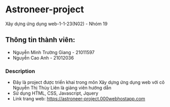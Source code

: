 # Astroneer-project
Xây dựng ứng dụng web-1-1-23(N02) - Nhóm 19
## Thông tin thành viên:
- Nguyễn Minh Trường Giang - 21011597
- Nguyễn Cao Anh - 21012036
### Description
- Đây là project được triển khai trong môn Xây dựng ứng dụng web với cô Nguyễn Thị Thùy Liên là giảng viên hướng dẫn
- Sử dụng HTML, CSS, Javascript, Jquery
- Link trang web: https://astroneer-project.000webhostapp.com

